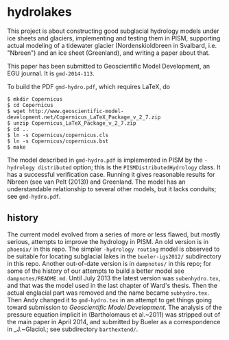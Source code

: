 hydrolakes
==========

This project is about constructing good subglacial hydrology models under ice sheets and glaciers, implementing and testing them in PISM, supporting actual modeling of a tidewater glacier (Nordenskioldbreen in Svalbard, i.e. "Nbreen") and an ice sheet (Greenland), and writing a paper about that.

This paper has been submitted to Geoscientific Model Development, an EGU journal.  It is `gmd-2014-113`.

To build the PDF `gmd-hydro.pdf`, which requires LaTeX, do

    $ mkdir Copernicus
    $ cd Copernicus
    $ wget http://www.geoscientific-model-development.net/Copernicus_LaTeX_Package_v_2_7.zip
    $ unzip Copernicus_LaTeX_Package_v_2_7.zip
    $ cd ..
    $ ln -s Copernicus/copernicus.cls
    $ ln -s Copernicus/copernicus.bst
    $ make

The model described in `gmd-hydro.pdf` is implemented in PISM by the `-hydrology distributed` option; this is the `PISMDistributedHydrology` class.  It has a successful verification case.  Running it gives reasonable results for Nbreen (see van Pelt (2013)) and Greenland.  The model has an understandable relationship to several other models, but it lacks conduits; see `gmd-hydro.pdf`.

history
-------

The current model evolved from a series of more or less flawed, but mostly serious, attempts to improve the hydrology in PISM.  An old version is in `phoenix/` in this repo.  The simpler `-hydrology routing` model is observed to be suitable for locating subglacial lakes in the `bueler-igs2012/` subdirectory in this repo.  Another out-of-date version is in `dampnotes/` in this repo; for some of the history of our attempts to build a better model see `dampnotes/README.md`.  Until July 2013 the latest version was `subenhydro.tex`, and that was the model used in the last chapter of Ward's thesis.  Then the actual englacial part was removed and the name became `subhydro.tex`.  Then Andy changed it to `gmd-hydro.tex` in an attempt to get things going toward submission to _Geoscientific Model Development_.  The analysis of the pressure equation implicit in (Bartholomaus et al.~2011) was stripped out of the main paper in April 2014, and submitted by Bueler as a correspondence in _J.~Glaciol.; see subdirectory `barthextend/`.

